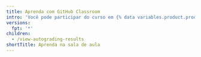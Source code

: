 ```yaml
---
title: Aprenda com GitHub Classroom
intro: 'Você pode participar do curso em {% data variables.product.prodname_classroom %} e visualizar os resultados do seu professor.'
versions:
  fpt: '*'
children:
  - /view-autograding-results
shortTitle: Aprenda na sala de aula
---
```



